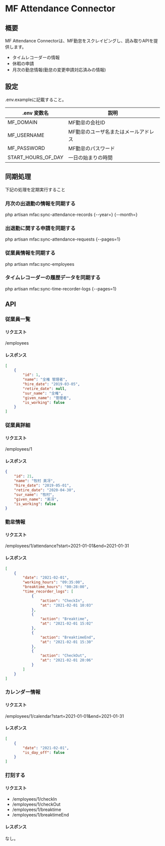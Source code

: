 # MF Attendance Connector

## 概要

MF Attendance Connectorは、MF勤怠をスクレイピングし、読み取りAPIを提供します。

- タイムレコーダーの情報
- 休暇の申請
- 月次の勤怠情報(勤怠の変更申請対応済みの情報)

## 設定

.env.exampleに記載すること。

| .env 変数名 | 説明 |
| --- | --- |
| MF_DOMAIN | MF勤怠の会社ID |
| MF_USERNAME | MF勤怠のユーザ名またはメールアドレス |
| MF_PASSWORD | MF勤怠のパスワード |
| START_HOURS_OF_DAY | 一日の始まりの時間 |

## 同期処理

下記の処理を定期実行すること

### 月次の出退勤の情報を同期する

php artisan mfac:sync-attendance-records {--year=} {--month=}

### 出退勤に関する申請を同期する

php artisan mfac:sync-attendance-requests {--pages=1}

### 従業員情報を同期する

php artisan mfac:sync-employees

### タイムレコーダーの履歴データを同期する

php artisan mfac:sync-time-recorder-logs {--pages=1}

## API

### 従業員一覧

#### リクエスト

/employees

#### レスポンス

```json
[
    {
        "id": 1,
        "name": "全権 管理者",
        "hire_date": "2019-03-05",
        "retire_date": null,
        "sur_name": "全権",
        "given_name": "管理者",
        "is_working": false
    }
]
```

### 従業員詳細

#### リクエスト

/employees/1

#### レスポンス

```json
{
    "id": 21,
    "name": "牧村 美冴",
    "hire_date": "2019-05-01",
    "retire_date": "2020-04-30",
    "sur_name": "牧村",
    "given_name": "美冴",
    "is_working": false
}
```

### 勤怠情報

#### リクエスト

/employees/1/attendance?start=2021-01-01&end=2021-01-31

#### レスポンス

```json
[
    {
        "date": "2021-02-01",
        "working_hours": "09:35:00",
        "breaktime_hours": "00:28:00",
        "time_recorder_logs": [
            {
                "action": "CheckIn",
                "at": "2021-02-01 10:03"
            },
            {
                "action": "Breaktime",
                "at": "2021-02-01 15:02"
            },
            {
                "action": "BreaktimeEnd",
                "at": "2021-02-01 15:30"
            },
            {
                "action": "CheckOut",
                "at": "2021-02-01 20:06"
            }
        ]
    }
]
```

### カレンダー情報

#### リクエスト

/employees/1/calendar?start=2021-01-01&end=2021-01-31

#### レスポンス

```json
[
    {
        "date": "2021-02-01",
        "is_day_off": false
    }
]
```

### 打刻する

#### リクエスト

- /employees/1/checkIn
- /employees/1/checkOut
- /employees/1/breaktime
- /employees/1/breaktimeEnd

#### レスポンス

なし。
